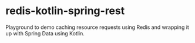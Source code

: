 # redis-kotlin-spring-rest

Playground to demo caching resource requests using Redis and wrapping it up with Spring Data using Kotlin.